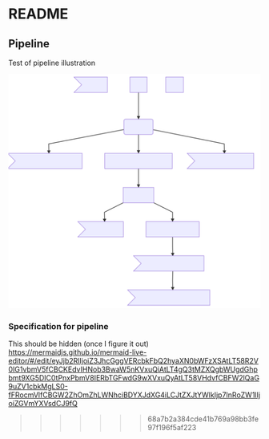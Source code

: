 # README

## Pipeline
Test of pipeline illustration

![Flowchart](./doc/pipeline.svg)


<!-- This is commented out 
graph TD
a>Remove]
A[iDat] --|Start QC| B[Exclusion]
b[Flow]
B -- C>Cross Hybridising Probes]
B --D[Background Control Norm]
B --E>Y chromosome]
D -- F[Dye Bias]
F -- G>Ghost Probes]
F -- H[BMIQ]
F-- I>Probes with bad detection]
H -- J>Probes with missing]
H-- K>Duplicates]
K -- N[Individuals with missing]
--> 

### Specification for pipeline
This should be hidden (once I figure it out)
https://mermaidjs.github.io/mermaid-live-editor/#/edit/eyJjb2RlIjoiZ3JhcGggVERcbkFbQ2hyaXN0bWFzXSAtLT58R2V0IG1vbmV5fCBCKEdvIHNob3BwaW5nKVxuQiAtLT4gQ3tMZXQgbWUgdGhpbmt9XG5DIC0tPnxPbmV8IERbTGFwdG9wXVxuQyAtLT58VHdvfCBFW2lQaG9uZV1cbkMgLS0-fFRocmVlfCBGW2ZhOmZhLWNhciBDYXJdXG4iLCJtZXJtYWlkIjp7InRoZW1lIjoiZGVmYXVsdCJ9fQ 
>>>>>>> 68a7b2a384cde41b769a98bb3fe97f196f5af223
